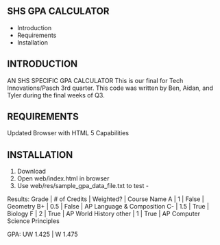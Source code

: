 SHS GPA CALCULATOR
---------------------

 * Introduction
 * Requirements
 * Installation



INTRODUCTION
------------

AN SHS SPECIFIC GPA CALCULATOR
This is our final for Tech Innovations/Pasch 3rd quarter. This code was written by Ben, Aidan, and Tyler during the final weeks of Q3.


REQUIREMENTS
------------
Updated Browser with HTML 5 Capabilities



INSTALLATION
------------

1. Download
2. Open web/index.html in browser
3. Use web/res/sample_gpa_data_file.txt to test -

Results:
Grade |	# of Credits |	Weighted? |	Course Name
A     |      1       |    False   | Geometry
B+    |      0.5     |    False   | AP Language & Composition
C-    |      1.5     |     True   | Biology
F     |      2       |     True   | AP World History
other |      1       |     True   | AP Computer Science Principles

GPA: UW 1.425 | W 1.475
